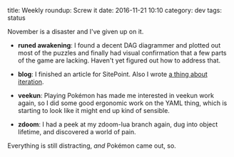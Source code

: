 title: Weekly roundup: Screw it
date: 2016-11-21 10:10
category: dev
tags: status

November is a disaster and I've given up on it.

- **runed awakening**: I found a decent DAG diagrammer and plotted out most of the puzzles and finally had visual confirmation that a few parts of the game are lacking.  Haven't yet figured out how to address that.

- **blog**: I finished an article for SitePoint.  Also I wrote [a thing about iteration]({filename}/2016-11-18-iteration-in-one-language-then-all-the-others.markdown).

- **veekun**: Playing Pokémon has made me interested in veekun work again, so I did some good ergonomic work on the YAML thing, which is starting to look like it might end up kind of sensible.

- **zdoom**: I had a peek at my zdoom-lua branch again, dug into object lifetime, and discovered a world of pain.

Everything is still distracting, _and_ Pokémon came out, so.
